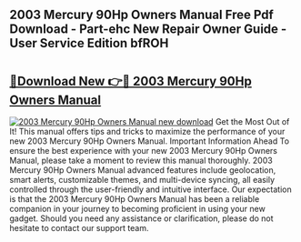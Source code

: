 ## 2003 Mercury 90Hp Owners Manual Free Pdf Download - Part-ehc New Repair Owner Guide - User Service Edition bfROH

# <h2><a href="http://bc55172.oget.top/?id=2003+Mercury+90Hp+Owners+Manual">🔗Download New 👉🔴 2003 Mercury 90Hp Owners Manual</a></h2>

[![2003 Mercury 90Hp Owners Manual new download](https://i.imgur.com/5g1atiW.png)](http://bc55172.oget.top/?id=2003+Mercury+90Hp+Owners+Manual)
Get the Most Out of It! This manual offers tips and tricks to maximize the performance of your new 2003 Mercury 90Hp Owners Manual. Important Information Ahead To ensure the best experience with your new 2003 Mercury 90Hp Owners Manual, please take a moment to review this manual thoroughly. 2003 Mercury 90Hp Owners Manual advanced features include geolocation, smart alerts, customizable themes, and multi-device syncing, all easily controlled through the user-friendly and intuitive interface. Our expectation is that the 2003 Mercury 90Hp Owners Manual has been a reliable companion in your journey to becoming proficient in using your new gadget. Should you need any assistance or clarification, please do not hesitate to contact our support team.

